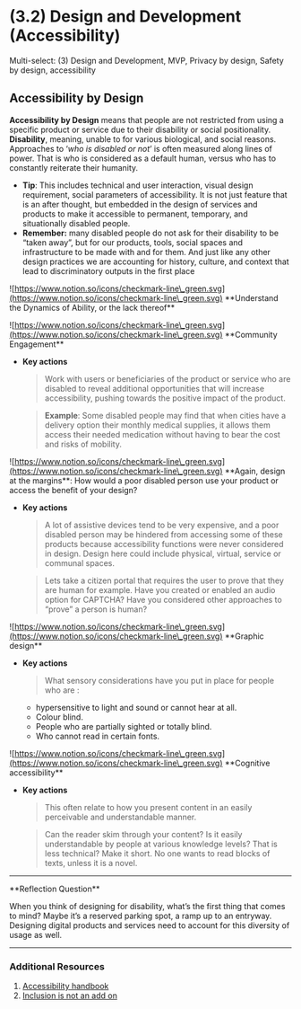 # (3.2) Design and Development (Accessibility)

Multi-select: (3) Design and Development, MVP, Privacy by design, Safety by design, accessibility

## Accessibility by Design

**Accessibility by Design** means that people are not restricted from using a specific product or service due to their disability or social positionality. **Disability**, meaning, unable to for various biological, and social reasons. Approaches to ‘_who is disabled or not_’ is often measured along lines of power. That is who is considered as a default human, versus who has to constantly reiterate their humanity.

* **Tip**: This includes technical and user interaction, visual design requirement, social parameters of accessibility. It is not just feature that is an after thought, but embedded in the design of services and products to make it accessible to permanent, temporary, and situationally disabled people.
* **Remember:** many disabled people do not ask for their disability to be “taken away”, but for our products, tools, social spaces and infrastructure to be made with and for them. And just like any other design practices we are accounting for history, culture, and context that lead to discriminatory outputs in the first place

![https://www.notion.so/icons/checkmark-line\_green.svg](https://www.notion.so/icons/checkmark-line\_green.svg) \*\*Understand the Dynamics of Ability, or the lack thereof\*\*

![https://www.notion.so/icons/checkmark-line\_green.svg](https://www.notion.so/icons/checkmark-line\_green.svg) \*\*Community Engagement\*\*

*   **Key actions**

    > Work with users or beneficiaries of the product or service who are disabled to reveal additional opportunities that will increase accessibility, pushing towards the positive impact of the product.

    > **Example**: Some disabled people may find that when cities have a delivery option their monthly medical supplies, it allows them access their needed medication without having to bear the cost and risks of mobility.

![https://www.notion.so/icons/checkmark-line\_green.svg](https://www.notion.so/icons/checkmark-line\_green.svg) \*\*Again, design at the margins\*\*: How would a poor disabled person use your product or access the benefit of your design?

*   **Key actions**

    > A lot of assistive devices tend to be very expensive, and a poor disabled person may be hindered from accessing some of these products because accessibility functions were never considered in design. Design here could include physical, virtual, service or communal spaces.

    > Lets take a citizen portal that requires the user to prove that they are human for example. Have you created or enabled an audio option for CAPTCHA? Have you considered other approaches to “prove” a person is human?

![https://www.notion.so/icons/checkmark-line\_green.svg](https://www.notion.so/icons/checkmark-line\_green.svg) \*\*Graphic design\*\*

*   **Key actions**

    > What sensory considerations have you put in place for people who are :

    * hypersensitive to light and sound or cannot hear at all.
    * Colour blind.
    * People who are partially sighted or totally blind.
    * Who cannot read in certain fonts.

![https://www.notion.so/icons/checkmark-line\_green.svg](https://www.notion.so/icons/checkmark-line\_green.svg) \*\*Cognitive accessibility\*\*

*   **Key actions**

    > This often relate to how you present content in an easily perceivable and understandable manner.

    > Can the reader skim through your content? Is it easily understandable by people at various knowledge levels? That is less technical? Make it short. No one wants to read blocks of texts, unless it is a novel.

***

&#x20;\*\*Reflection Question\*\*

When you think of designing for disability, what’s the first thing that comes to mind? Maybe it’s a reserved parking spot, a ramp up to an entryway. Designing digital products and services need to account for this diversity of usage as well.

***

### Additional Resources

1. [Accessibility handbook](https://rgd.ca/working-in-design/resources/accessability-2-a-practical-handbook-on-accessible-graphic-design)
2. [Inclusion is not an add on](https://pollicy.org/wp-content/uploads/2022/01/Inclusion\_Not\_Just\_an\_Addon\_guide.pdf)

